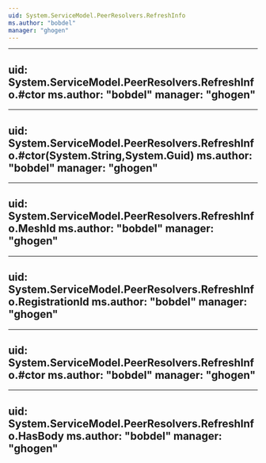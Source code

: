 ```yaml
---
uid: System.ServiceModel.PeerResolvers.RefreshInfo
ms.author: "bobdel"
manager: "ghogen"
---
```


---
uid: System.ServiceModel.PeerResolvers.RefreshInfo.#ctor
ms.author: "bobdel"
manager: "ghogen"
---

---
uid: System.ServiceModel.PeerResolvers.RefreshInfo.#ctor(System.String,System.Guid)
ms.author: "bobdel"
manager: "ghogen"
---

---
uid: System.ServiceModel.PeerResolvers.RefreshInfo.MeshId
ms.author: "bobdel"
manager: "ghogen"
---

---
uid: System.ServiceModel.PeerResolvers.RefreshInfo.RegistrationId
ms.author: "bobdel"
manager: "ghogen"
---

---
uid: System.ServiceModel.PeerResolvers.RefreshInfo.#ctor
ms.author: "bobdel"
manager: "ghogen"
---

---
uid: System.ServiceModel.PeerResolvers.RefreshInfo.HasBody
ms.author: "bobdel"
manager: "ghogen"
---
